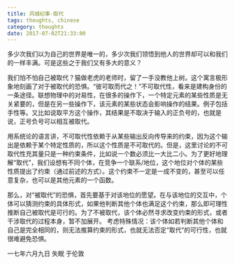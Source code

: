 ```yaml
---
title: 风城纪事·取代
tags: thoughts, chinese
category: thoughts
date: 2017-07-02T21:33:00
---
```


多少次我们以为自己的世界是唯一的，多少次我们领悟到他人的世界却可以和我们的一样丰满。可是这些之于我们又有多大的意义？

我们怕不怕自己被取代？猫做老虎的老师时，留了一手没教他上树。这个寓言极形象地刻画了对于被取代的恐惧。“彼可取而代之！”不可取代性，看来是建构身份的一条途径。联想物理中的对易性，在很多的操作下，一个特定元素的某些性质是无关紧要的，但是在另一些操作下，该元素的某些状态会影响操作的结果。例子包括手性等。又比如说取平方这个操作，其结果是不取决于输入的正负号的，也就是说，正号负号可以相互被取代。

<!--more-->

用系统论的语言讲，不可取代性依赖于从某些输出反向传导来的约束，因为这个输出是依赖于某个特定性质的，所以这个性质是不可取代的。但是，这里讨论的不可取代性充其量只是一种约束条件，比如说一个数必须比一大比二小。为了更好地理解“取代”，我们设想有不同个体，在竞争一个联系/地位，这个地位对个体的某些性质提出了约束（通过前述的方式）。这个约束不一定是一成不变的，甚至可以任意复杂，也可以是其他元素的一个函数。

那么，对“被取代”的恐惧，首先要基于对该地位的愿望。在与该地位的交互中，个体可以猜测约束的具体形式，如果他判断其他个体也满足这个约束，那么即可理性推断自己被取代是可行的。为了不被取代，该个体必然寻求改变约束的形式，或者干涉取代的过程本身，暂不加展开。
考虑特殊情况：该个体如若判断其他个体和自己是完全相同的，则无法推算约束的形式，也就无法否定“取代”的可行性，也就很难避免恐惧。

一七年六月九日
失眠
于伦敦